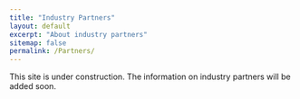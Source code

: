 ```yaml
---
title: "Industry Partners"
layout: default
excerpt: "About industry partners"
sitemap: false
permalink: /Partners/
---
```


This site is under construction. The information on industry partners will be added soon.
